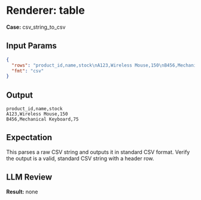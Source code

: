 # Renderer: table
**Case:** csv_string_to_csv

## Input Params
```json
{
  "rows": "product_id,name,stock\nA123,Wireless Mouse,150\nB456,Mechanical Keyboard,75",
  "fmt": "csv"
}
```

## Output
```
product_id,name,stock
A123,Wireless Mouse,150
B456,Mechanical Keyboard,75
```

## Expectation
This parses a raw CSV string and outputs it in standard CSV format. Verify the output is a valid, standard CSV string with a header row.

## LLM Review
**Result:** none
